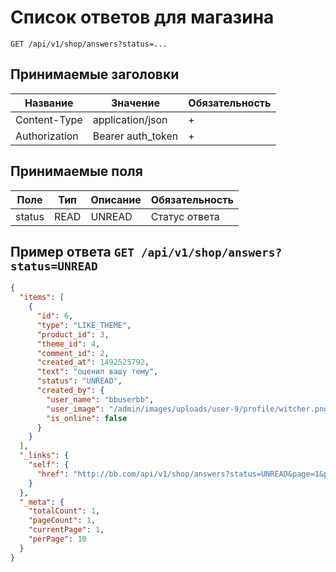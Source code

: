 Список ответов для магазина
===========================
   
`GET /api/v1/shop/answers?status=...`
   
## Принимаемые заголовки
   
| Название           | Значение             | Обязательность |
|--------------------|----------------------|----------------|
| Content-Type       | application/json     | +              |
| Authorization      | Bearer auth_token    | +              |
   
## Принимаемые поля

| Поле               | Тип                  | Описание                                      | Обязательность |
|--------------------|----------------------|-----------------------------------------------|----------------|
| status             | READ|UNREAD          | Статус ответа                                 | +              |
   
   
Пример ответа `GET /api/v1/shop/answers?status=UNREAD`
--------------------------------------------------
   
```json
{
  "items": [
    {
      "id": 6,
      "type": "LIKE_THEME",
      "product_id": 3,
      "theme_id": 4,
      "comment_id": 2,
      "created_at": 1492525792,
      "text": "оценил вашу тему",
      "status": "UNREAD",
      "created_by": {
        "user_name": "bbuserbb",
        "user_image": "/admin/images/uploads/user-9/profile/witcher.png",
        "is_online": false
      }
    }
  ],
  "_links": {
    "self": {
      "href": "http://bb.com/api/v1/shop/answers?status=UNREAD&page=1&per-page=10"
    }
  },
  "_meta": {
    "totalCount": 1,
    "pageCount": 1,
    "currentPage": 1,
    "perPage": 10
  }
}
```